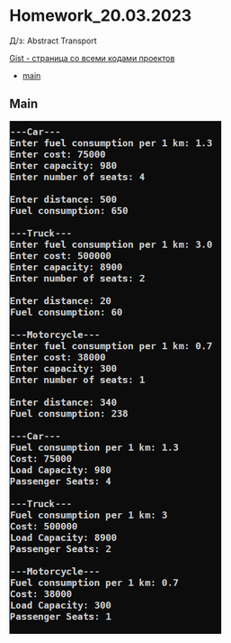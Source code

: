 
# Homework_20.03.2023
Д/з: Abstract Transport

<a href="https://gist.github.com/SlavikArt/0c8f9ccc5c9261b73ac0afd03f1bd4ee">Gist - страница со всеми кодами проектов</a>

* [main](main)

<p align="center">
    <h2>Main</h2>
    <p></p>
    <img src="images/main.png">
</p>